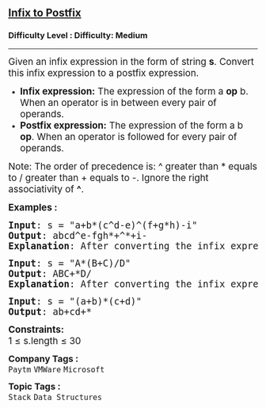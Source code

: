 <h2><a href="https://www.geeksforgeeks.org/problems/infix-to-postfix-1587115620/1?utm_source=gfg">Infix to Postfix</a></h2><h3>Difficulty Level : Difficulty: Medium</h3><hr><div class="problems_problem_content__Xm_eO"><p><span style="font-size: 14pt;">Given an infix expression in the form of string <strong>s</strong>. Convert this infix expression to a postfix expression.</span></p>
<ul>
<li><span style="font-size: 14pt;"><strong>Infix expression:</strong> The expression of the form a <strong>op</strong> b. When an operator is in between every pair of operands.</span></li>
<li><span style="font-size: 14pt;"><strong>Postfix expression:</strong> The expression of the form a b <strong>op</strong>. When an operator is followed for every pair of operands.</span></li>
</ul>
<p><span style="font-size: 14pt;">Note:&nbsp;The order of precedence is: ^&nbsp;greater than&nbsp;*&nbsp;equals to&nbsp;/&nbsp;greater than&nbsp;+&nbsp;equals to&nbsp;-. Ignore the right associativity of&nbsp;<strong>^</strong>.</span></p>
<p><span style="font-size: 14pt;"><strong>Examples :</strong></span></p>
<pre><span style="font-size: 14pt;"><strong>Input</strong>: s = "a+b*(c^d-e)^(f+g*h)-i"
<strong>Output</strong>: abcd^e-fgh*+^*+i-
<strong>Explanation</strong>: After converting the infix expression into postfix expression, the resultant expression will be abcd^e-fgh*+^*+i-
</span></pre>
<pre><span style="font-size: 14pt;"><strong>Input</strong>: s = "A*(B+C)/D"
<strong>Output</strong>: ABC+*D/
<strong>Explanation</strong>: After converting the infix expression into postfix expression, the resultant expression will be ABC+*D/<br></span></pre>
<pre><span style="font-size: 14pt;"><strong>Input</strong>: s = "(a+b)*(c+d)"
<strong>Output</strong>: ab+cd+*</span></pre>
<p><span style="font-size: 14pt;"><strong>Constraints:</strong><br>1 ≤ s.length ≤ 30</span></p></div><p><span style=font-size:18px><strong>Company Tags : </strong><br><code>Paytm</code>&nbsp;<code>VMWare</code>&nbsp;<code>Microsoft</code>&nbsp;<br><p><span style=font-size:18px><strong>Topic Tags : </strong><br><code>Stack</code>&nbsp;<code>Data Structures</code>&nbsp;